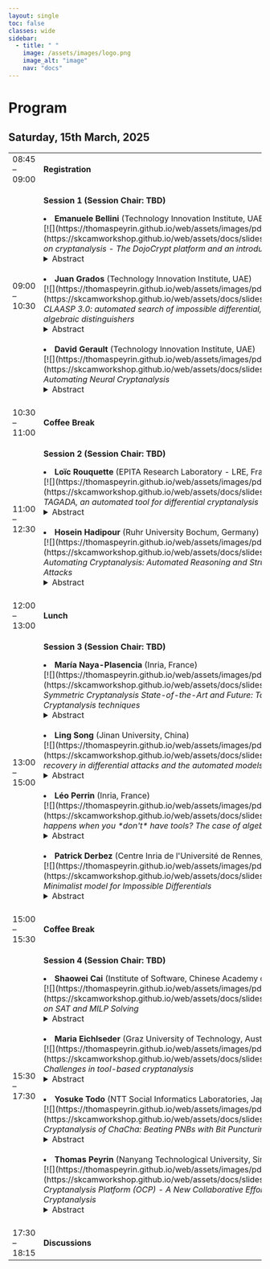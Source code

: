 ```yaml
---
layout: single
toc: false
classes: wide
sidebar:  
  - title: " "   
    image: /assets/images/logo.png
    image_alt: "image"
    nav: "docs"
---
```



# Program 

## Saturday, 15th March, 2025
<table>
    <tr>
        <td width="180">08:45 – 09:00</td>
        <td><b>Registration</b></td>
    </tr>
    <tr>
        <td>09:00 – 10:30</td>
        <td><p><b>Session 1 (Session Chair: TBD)</b></p>
          <il>
          <li> <b> Emanuele Bellini </b> (Technology Innovation Institute, UAE)  <br />    [![](https://thomaspeyrin.github.io/web/assets/images/pdf_icon_small.png "article")](https://skcamworkshop.github.io/web/assets/docs/slides/Bellini_slides.pdf)
            <i> Hands-on cryptanalysis - The DojoCrypt platform and an introduction to CLAASP </i>
            <details>
    <summary> Abstract </summary>
    In this tutorial, we introduce DojoCrypt, an experimental cloud-based platform designed to streamline cryptography and cryptanalysis research and development. Offering a pre-configured environment with powerful tools—including cryptanalysis frameworks (e.g. CLAASP, TAGADA, CASCADA, CryptoSMT), hacking utilities (e.g. John-the-Reaper, Hashcat), mathematical libraries (e.g. SageMath), and AI-powered solutions—DojoCrypt eliminates the complexity of software setup and resource management. 
To showcase DojoCrypt’s capabilities for both teaching and research, we demonstrate its integration with the CLAASP library—a SageMath-based suite designed to simplify the analysis of symmetric primitives. After a brief overview of CLAASP, we implement a basic toy cipher and execute various cryptanalysis routines, such as statistical testing, linear/differential trail searches, algebraic modeling, and result visualization, all achieved in a few lines of code.
            </details> <br /> 
            </li>               
          <li> <b> Juan Grados </b> (Technology Innovation Institute, UAE) <br />  [![](https://thomaspeyrin.github.io/web/assets/images/pdf_icon_small.png "article")](https://skcamworkshop.github.io/web/assets/docs/slides/Grados_slides.pdf)
            <i> CLAASP 3.0: automated search of impossible differential, differential-linear and algebraic distinguishers </i>
            <details>
    <summary> Abstract </summary>
    The search for algebraic, impossible differential, and differential-linear distinguishers is a key topic in symmetric cryptanalysis. Existing automated tools are often highly specialized or lack support for one of these types of distinguishers. In this talk, we will demonstrate through practical examples how the latest version of CLAASP can automatically search for impossible differential and differential-linear distinguishers using state-of-the-art techniques. Specifically, we will showcase methods that use truncated deterministic differentials to find these kind of distinguishers. Additionally, we will show how CLAASP can automatically search for algebraic distinguishers through the use of techniques based on the three-subset division property. 
            </details> <br /> 
            </li>                
          <li> <b> David Gerault </b> (Technology Innovation Institute, UAE) <br />  [![](https://thomaspeyrin.github.io/web/assets/images/pdf_icon_small.png "article")](https://skcamworkshop.github.io/web/assets/docs/slides/Gerault_slides.pdf)
            <i> Automating Neural Cryptanalysis  </i>
            <details>
    <summary> Abstract </summary>
    At CRYPTO 2019, Aron Gohr proposed neural networks as a tool for the cryptanalysis of block ciphers. His neural distinguishers are trained to learn to recognize the distribution induced by the encryption of plaintext pairs with a given XOR difference from that of random pairs. In his seminal work, these distinguishers were used to build state-of-the-art, practical key recoveries on round-reduced SPECK32.
At FSE 2023, we presented the AutoND framework, which aims at automating the process of neural cryptanalysis, by eliminating the tedious process of hyperparameters tuning and other cipher-specific optimizations. In this talk, we present the tool, how to unleash its full potential through CLAASP, and how to integrate it with other similar libraries.
            </details> <br /> 
            </li>
          </il>
        </td>
    </tr>
    <tr>
        <td>10:30 – 11:00</td>
        <td><b>Coffee Break</b></td>
    </tr>
      <tr>
        <td>11:00 – 12:30</td>
        <td><p><b>Session 2 (Session Chair: TBD) </b></p>
          <il>
          <li> <b> Loïc Rouquette </b> (EPITA Research Laboratory - LRE, France) <br />  [![](https://thomaspeyrin.github.io/web/assets/images/pdf_icon_small.png "article")](https://skcamworkshop.github.io/web/assets/docs/slides/Rouquette_slides.pdf)
            <i> TAGADA, an automated tool for differential cryptanalysis </i>
            <details>
            <summary> Abstract </summary>
            When designing new symmetric block ciphers, assessing their resistance against differential attacks is crucial. A common modern approach is to evaluate truncated differential characteristics (TDCs) and differential characteristics (DCs) to bound the probability of differential distinguishers. Traditionally, these TDCs (or DCs) are computed using declarative models—via CP, SAT, or ILP—whose manual design is complex, error-prone, and demands deep expertise in both cryptography and solver technologies. In this talk, we will discuss Tagada (Tool for Automatic Generation of Abstraction-based Differential Attacks), a generic tool that automatically generates these models from an operational description of the cipher using a bipartite Directed Acyclic Graphs (DAGs) representation. Tagada provides a set of built-in functionalities that allows one to compute TDCs and DCs by giving only the description of the cipher. The talk will be focused on the operation and usage of Tagada, the results we previously had, the strengths and limitations of the library, and the possible improvements.
            </details> <br /> 
            </li>
          <li> <b> Hosein Hadipour </b> (Ruhr University Bochum, Germany) <br />  [![](https://thomaspeyrin.github.io/web/assets/images/pdf_icon_small.png "article")](https://skcamworkshop.github.io/web/assets/docs/slides/Hadipour_slides.pdf)
            <i> Automating Cryptanalysis: Automated Reasoning and Structural Links Between Attacks </i>
            <details>
            <summary> Abstract </summary>
  In this talk, I will discuss how automated reasoning techniques can be applied to efficiently explore cryptanalytic attacks. As an example, I will demonstrate how the guess-and-determine problem can be formulated as a constraint satisfaction or optimization problem. I will then examine the structural links between different cryptanalytic techniques and how these relationships can be leveraged to enhance the efficiency of attack discovery. In particular, I will illustrate how the connection between zero-correlation (resp. boomerang) and integral (resp. differential-linear) attacks enables the use of more efficient methods from one technique to identify the other.
            </details> <br /> 
          </li>
          </il>
        </td>
    </tr>
      <tr>
        <td>12:00 – 13:00</td>
        <td><b>Lunch </b></td>
    </tr>
      <tr>
        <td>13:00 – 15:00</td>
        <td><p><b>Session 3 (Session Chair: TBD) </b></p>
          <il>
          <li> <b> María Naya-Plasencia </b> (Inria, France) <br />  [![](https://thomaspeyrin.github.io/web/assets/images/pdf_icon_small.png "article")](https://skcamworkshop.github.io/web/assets/docs/slides/Naya_Plasencia_slides.pdf)
            <i>Symmetric Cryptanalysis State-of-the-Art and Future: Towards a Generalization of Cryptanalysis techniques </i>
            <details>
            <summary> Abstract </summary>
  We will briefly present an overview of the context of symmetric cryptanalysis and its development in the last few years. We will discuss how a reference algorithmic framework for the different attacks and techniques would be very useful, and some of the works that have been done in this direction, plus some of the main many open problems yet to solve.
            </details> <br /> 
          </li>
          <li>  <b> Ling Song </b> (Jinan University, China) <br />  [![](https://thomaspeyrin.github.io/web/assets/images/pdf_icon_small.png "article")](https://skcamworkshop.github.io/web/assets/docs/slides/Song_slides.pdf)
            <i> The key recovery in differential attacks and the automated models </i>
            <details>
            <summary> Abstract </summary>
  In differential cryptanalysis, we identify three critical factors influencing the efficiency of key recovery attacks. First, permitting misaligned boundaries of the distinguisher can expand the search space for the attack, thereby potentially enhancing its effectiveness. Second, probabilistic extensions of the distinguisher—specifically, allowing forward/backward propagation with probabilities below 1 during key recovery—can yield comparable advantages. Third, the strategy of pre-guessing key bits has a significant impact on time complexity, necessitating an optimized guessing strategy to minimize computational costs. To enhance differential cryptanalysis, we propose an automated search framework for byte-oriented block ciphers. This framework simultaneously determines the optimal attack complexity, identifies the used distinguisher, and configures attack parameters in a unified process. We validate our approach by applying it to Deoxys-BC-384 and AES-256, achieving significantly improved results compared to prior works.
            </details>  <br /> 
          </li>
          <li>  <b> Léo Perrin </b> (Inria, France) <br />   [![](https://thomaspeyrin.github.io/web/assets/images/pdf_icon_small.png "article")](https://skcamworkshop.github.io/web/assets/docs/slides/Perrin_slides.pdf)
            <i>What happens when you *don't* have tools? The case of algebraic cryptanalysis </i>
            <details>
            <summary> Abstract </summary>
  Generic tools are a necessity if we are to ever provide convincing and simple security arguments. In this talk however, we will discuss another crucial use case for cryptanalysis tools : prototyping. During the design phase of a primitive, it is necessary to be able to quickly check if a design direction is promising. Similarly, when attempting a first cryptanalysis, we need to be able to easily test cryptographic properties. This discussion will be greatly informed by a specific case : that of "algebraic attacks", at least the Gröbner basis-based kind. We will see that the absence of convenient tools to investigate them is a problem, and sketch some ideas for what such tools might provide.
            </details>  <br /> 
          </li>
          <li>  <b> Patrick Derbez </b> (Centre Inria de l'Université de Rennes, France) <br /> [![](https://thomaspeyrin.github.io/web/assets/images/pdf_icon_small.png "article")](https://skcamworkshop.github.io/web/assets/docs/slides/Derbez_slides.pdf)
                      <i> Minimalist model for Impossible Differentials </i>
                      <details>
                      <summary> Abstract </summary>
            In this talk I will present a new MILP modelling to find impossible differential (ID) distinguishers and attacks. Standard models for ID are negative models, in the sense that a differential is impossible if and only if the model has no solution. Our new modelling technique focuses on probable ID, differentials that are probably impossible. While this might lead to false positive, the main advantage is that searching for such probable ID can be achieved through a positive model. This facilitates the search for the best impossible differential attacks without first exhausting all possible ID distinguishers on a target.
            </details>  <br /> 
          </li>
          </il>
        </td>
    </tr>
      <tr>
        <td>15:00 – 15:30</td>
        <td><b>Coffee Break </b></td>
    </tr>
      <tr>
        <td>15:30 – 17:30</td>
        <td><p><b>Session 4 (Session Chair: TBD) </b></p>
          <il>
          <li>  <b> Shaowei Cai </b> (Institute of Software, Chinese Academy of Sciences, China) <br /> [![](https://thomaspeyrin.github.io/web/assets/images/pdf_icon_small.png "article")](https://skcamworkshop.github.io/web/assets/docs/slides/Cai_slides.pdf)
            <i> Progress on SAT and MILP Solving </i>
            <details>
            <summary> Abstract </summary>
  Solvers for Boolean Satisfiability (SAT) and Mixed Integer Linear
Programming (MILP) are key tools for Symmetric-Key
Cryptanalysis Automation. In this talk, I will introduce our recent
progress on SAT solving and MILP solving, including hybrid solvers for
SAT, local search for MILP, and finally parallel solvers for both SAT
and MILP. The SAT solvers based on these techniques have won several
gold medals in SAT competitions and the Best Paper award in SAT 2021,
while the MILP solver has established the latest record for many
challenging instances in MIPLIB and the Best Paper in CP 2024.
            </details>   <br /> 
          </li>
          <li>  <b> Maria Eichlseder </b> (Graz University of Technology, Austria) <br /> [![](https://thomaspeyrin.github.io/web/assets/images/pdf_icon_small.png "article")](https://skcamworkshop.github.io/web/assets/docs/slides/Eichlseder_slides.pdf)
            <i> Challenges in tool-based cryptanalysis </i>
            <details>
            <summary> Abstract </summary>
  We will take a bird's-eye view on the progress made in automated, 
tool-based cryptanalysis in the last years, and identify challenges for 
the area going forward.
We will discuss how (and why) different tools model ciphers as well as 
attack flows, and what this means for efforts towards a more uniform 
platform for automated cryptanalysis.
            </details>  <br /> 
          </li>
          <li>  <b> Yosuke Todo </b> (NTT Social Informatics Laboratories, Japan) <br /> [![](https://thomaspeyrin.github.io/web/assets/images/pdf_icon_small.png "article")](https://skcamworkshop.github.io/web/assets/docs/slides/Todo_slides.pdf)
            <i>Improved Cryptanalysis of ChaCha: Beating PNBs with Bit Puncturing </i>
            <details>
            <summary> Abstract </summary>
  ChaCha is one of the most important stream ciphers.
ChaCha has been actively analysed, but most of the attacks are based on PNBs, which was proposed at FSE 2008.
Although some improvements have been proposed within the framework of PNBs, no fundamental alternative has been proposed that replaces PNBs.
We emphasize that PNBs are a kind of experimentally blackbox analysis.
In other words, so far, cryptographers' in-depth analysis has not been able to produce results that surpass experimental blackbox analysis due to the complex behaviour of ARX.
In this talk, we propose the first successful alternative to PNBs to our knowledge.
Inspired by a puncturing technique proposed at Eurocrypt 2024, we propose a new theory and tools for analysing ChaCha.
Unlike PNBs, our method can provide theoretical evaluation without relying on experimental blackbox analysis.
As a result, we improve the state-of-the-art cryptanalysis against ChaCha (and Salsa).
We also discuss what is the room of further improvements.
            </details>  <br /> 
          </li>
          <li>  <b> Thomas Peyrin </b> (Nanyang Technological University, Singapore) <br />  [![](https://thomaspeyrin.github.io/web/assets/images/pdf_icon_small.png "article")](https://skcamworkshop.github.io/web/assets/docs/slides/Peyrin_slides.pdf)
            <i> Open Cryptanalysis Platform (OCP) -  A New Collaborative Effort for Automated Cryptanalysis </i>
            <details>
            <summary> Abstract </summary>
  In this talk, we will present an open-source tool to conduct automated cryptanalysis, named Open Cryptanalysis Platform (OCP). The goal of OCP is to provide a common platform for the community to implement/test/use/benchmark automated cryptanalysis techniques, with a focus on ease-of-use and modularity for future usages.  We will explain the basic architecture of OCP and its rationale, as well as currently implemented functionalities. Finally, we will review future short-term and long-term plans and how the community can contribute to OCP. The goal of the platform is to be collaborative, so we welcome all comments on what part of OCP should be modified, or what crucial functionality is needed in priority.
            </details>  <br /> 
          </li>  
          </il>
        </td>
    </tr>
    <tr>
        <td>17:30 – 18:15</td>
        <td><b>Discussions </b></td>
    </tr>
</table>




